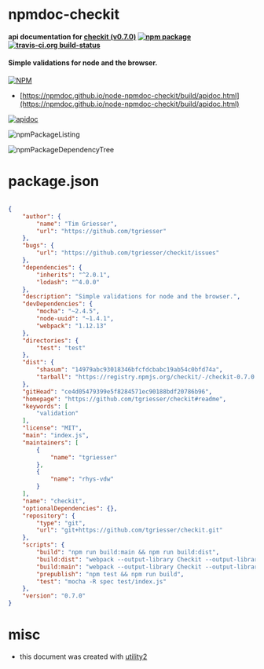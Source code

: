 # npmdoc-checkit

#### api documentation for  [checkit (v0.7.0)](https://github.com/tgriesser/checkit#readme)  [![npm package](https://img.shields.io/npm/v/npmdoc-checkit.svg?style=flat-square)](https://www.npmjs.org/package/npmdoc-checkit) [![travis-ci.org build-status](https://api.travis-ci.org/npmdoc/node-npmdoc-checkit.svg)](https://travis-ci.org/npmdoc/node-npmdoc-checkit)

#### Simple validations for node and the browser.

[![NPM](https://nodei.co/npm/checkit.png?downloads=true&downloadRank=true&stars=true)](https://www.npmjs.com/package/checkit)

- [https://npmdoc.github.io/node-npmdoc-checkit/build/apidoc.html](https://npmdoc.github.io/node-npmdoc-checkit/build/apidoc.html)

[![apidoc](https://npmdoc.github.io/node-npmdoc-checkit/build/screenCapture.buildCi.browser.%252Ftmp%252Fbuild%252Fapidoc.html.png)](https://npmdoc.github.io/node-npmdoc-checkit/build/apidoc.html)

![npmPackageListing](https://npmdoc.github.io/node-npmdoc-checkit/build/screenCapture.npmPackageListing.svg)

![npmPackageDependencyTree](https://npmdoc.github.io/node-npmdoc-checkit/build/screenCapture.npmPackageDependencyTree.svg)



# package.json

```json

{
    "author": {
        "name": "Tim Griesser",
        "url": "https://github.com/tgriesser"
    },
    "bugs": {
        "url": "https://github.com/tgriesser/checkit/issues"
    },
    "dependencies": {
        "inherits": "^2.0.1",
        "lodash": "^4.0.0"
    },
    "description": "Simple validations for node and the browser.",
    "devDependencies": {
        "mocha": "~2.4.5",
        "node-uuid": "~1.4.1",
        "webpack": "1.12.13"
    },
    "directories": {
        "test": "test"
    },
    "dist": {
        "shasum": "14979abc93018346bfcfdcbabc19ab54c0bfd74a",
        "tarball": "https://registry.npmjs.org/checkit/-/checkit-0.7.0.tgz"
    },
    "gitHead": "ce4d05479399e5f8284571ec90188bdf20786b96",
    "homepage": "https://github.com/tgriesser/checkit#readme",
    "keywords": [
        "validation"
    ],
    "license": "MIT",
    "main": "index.js",
    "maintainers": [
        {
            "name": "tgriesser"
        },
        {
            "name": "rhys-vdw"
        }
    ],
    "name": "checkit",
    "optionalDependencies": {},
    "repository": {
        "type": "git",
        "url": "git+https://github.com/tgriesser/checkit.git"
    },
    "scripts": {
        "build": "npm run build:main && npm run build:dist",
        "build:dist": "webpack --output-library Checkit --output-library-target umd --optimize-minimize index.js dist/checkit.min.js",
        "build:main": "webpack --output-library Checkit --output-library-target umd index.js dist/checkit.js",
        "prepublish": "npm test && npm run build",
        "test": "mocha -R spec test/index.js"
    },
    "version": "0.7.0"
}
```



# misc
- this document was created with [utility2](https://github.com/kaizhu256/node-utility2)
